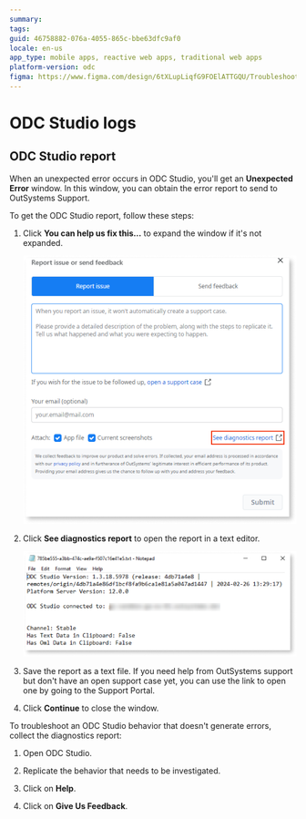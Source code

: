 ```yaml
---
summary: 
tags: 
guid: 46758882-076a-4055-865c-bbe63dfc9af0
locale: en-us
app_type: mobile apps, reactive web apps, traditional web apps
platform-version: odc
figma: https://www.figma.com/design/6tXLupLiqfG9FOElATTGQU/Troubleshooting?node-id=3648-246
---
```


# ODC Studio logs

## ODC Studio report

When an unexpected error occurs in ODC Studio, you'll get an **Unexpected Error** window. In this window, you can obtain the error report to send to OutSystems Support.

To get the ODC Studio report, follow these steps:

1. Click **You can help us fix this…** to expand the window if it's not expanded.

   ![Screenshot of the expanded Unexpected Error window in ODC Studio with the option to help fix the issue.](images/report-issue-ss.png "Expanded UnexpectedError Window")

1. Click **See diagnostics report** to open the report in a text editor.
   
   ![Screenshot of a diagnostics report opened in a text editor.](images/text-editor.png "Diagnostics Report in Text Editor")

1. Save the report as a text file. If you need help from OutSystems support but don't have an open support case yet, you can use the link to open one by going to the Support Portal.

1. Click **Continue** to close the window.

To troubleshoot an ODC Studio behavior that doesn't generate errors, collect the diagnostics report:

1. Open ODC Studio.

1. Replicate the behavior that needs to be investigated.

1. Click on **Help**.

1. Click on **Give Us Feedback**.


